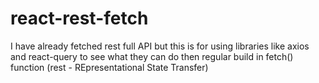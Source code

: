 # react-rest-fetch
I have already fetched rest full API but this is for using libraries like axios and react-query to see what they can do then regular build in fetch() function (rest - REpresentational State Transfer)
